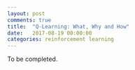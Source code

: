 ```yaml
---
layout: post
comments: true
title:  "Q-Learning: What, Why and How"
date:   2017-08-19 00:00:00
categories: reinforcement learning
---
```

To be completed.

